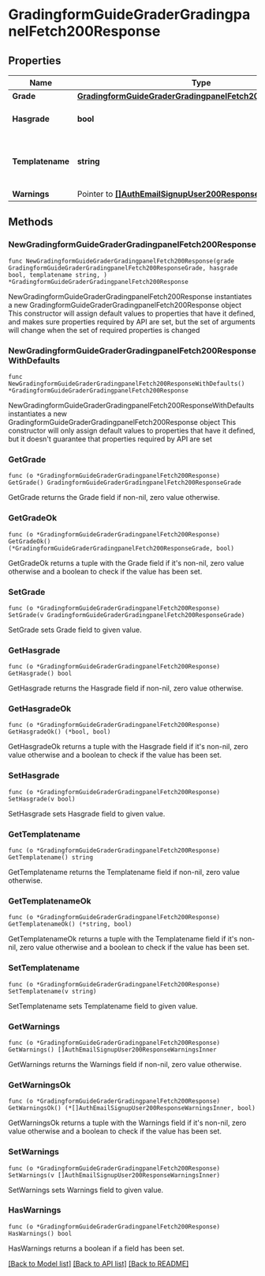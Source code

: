 # GradingformGuideGraderGradingpanelFetch200Response

## Properties

Name | Type | Description | Notes
------------ | ------------- | ------------- | -------------
**Grade** | [**GradingformGuideGraderGradingpanelFetch200ResponseGrade**](GradingformGuideGraderGradingpanelFetch200ResponseGrade.md) |  | 
**Hasgrade** | **bool** | Does the user have a grade? | 
**Templatename** | **string** | The template to use when rendering this data | 
**Warnings** | Pointer to [**[]AuthEmailSignupUser200ResponseWarningsInner**](AuthEmailSignupUser200ResponseWarningsInner.md) |  | [optional] 

## Methods

### NewGradingformGuideGraderGradingpanelFetch200Response

`func NewGradingformGuideGraderGradingpanelFetch200Response(grade GradingformGuideGraderGradingpanelFetch200ResponseGrade, hasgrade bool, templatename string, ) *GradingformGuideGraderGradingpanelFetch200Response`

NewGradingformGuideGraderGradingpanelFetch200Response instantiates a new GradingformGuideGraderGradingpanelFetch200Response object
This constructor will assign default values to properties that have it defined,
and makes sure properties required by API are set, but the set of arguments
will change when the set of required properties is changed

### NewGradingformGuideGraderGradingpanelFetch200ResponseWithDefaults

`func NewGradingformGuideGraderGradingpanelFetch200ResponseWithDefaults() *GradingformGuideGraderGradingpanelFetch200Response`

NewGradingformGuideGraderGradingpanelFetch200ResponseWithDefaults instantiates a new GradingformGuideGraderGradingpanelFetch200Response object
This constructor will only assign default values to properties that have it defined,
but it doesn't guarantee that properties required by API are set

### GetGrade

`func (o *GradingformGuideGraderGradingpanelFetch200Response) GetGrade() GradingformGuideGraderGradingpanelFetch200ResponseGrade`

GetGrade returns the Grade field if non-nil, zero value otherwise.

### GetGradeOk

`func (o *GradingformGuideGraderGradingpanelFetch200Response) GetGradeOk() (*GradingformGuideGraderGradingpanelFetch200ResponseGrade, bool)`

GetGradeOk returns a tuple with the Grade field if it's non-nil, zero value otherwise
and a boolean to check if the value has been set.

### SetGrade

`func (o *GradingformGuideGraderGradingpanelFetch200Response) SetGrade(v GradingformGuideGraderGradingpanelFetch200ResponseGrade)`

SetGrade sets Grade field to given value.


### GetHasgrade

`func (o *GradingformGuideGraderGradingpanelFetch200Response) GetHasgrade() bool`

GetHasgrade returns the Hasgrade field if non-nil, zero value otherwise.

### GetHasgradeOk

`func (o *GradingformGuideGraderGradingpanelFetch200Response) GetHasgradeOk() (*bool, bool)`

GetHasgradeOk returns a tuple with the Hasgrade field if it's non-nil, zero value otherwise
and a boolean to check if the value has been set.

### SetHasgrade

`func (o *GradingformGuideGraderGradingpanelFetch200Response) SetHasgrade(v bool)`

SetHasgrade sets Hasgrade field to given value.


### GetTemplatename

`func (o *GradingformGuideGraderGradingpanelFetch200Response) GetTemplatename() string`

GetTemplatename returns the Templatename field if non-nil, zero value otherwise.

### GetTemplatenameOk

`func (o *GradingformGuideGraderGradingpanelFetch200Response) GetTemplatenameOk() (*string, bool)`

GetTemplatenameOk returns a tuple with the Templatename field if it's non-nil, zero value otherwise
and a boolean to check if the value has been set.

### SetTemplatename

`func (o *GradingformGuideGraderGradingpanelFetch200Response) SetTemplatename(v string)`

SetTemplatename sets Templatename field to given value.


### GetWarnings

`func (o *GradingformGuideGraderGradingpanelFetch200Response) GetWarnings() []AuthEmailSignupUser200ResponseWarningsInner`

GetWarnings returns the Warnings field if non-nil, zero value otherwise.

### GetWarningsOk

`func (o *GradingformGuideGraderGradingpanelFetch200Response) GetWarningsOk() (*[]AuthEmailSignupUser200ResponseWarningsInner, bool)`

GetWarningsOk returns a tuple with the Warnings field if it's non-nil, zero value otherwise
and a boolean to check if the value has been set.

### SetWarnings

`func (o *GradingformGuideGraderGradingpanelFetch200Response) SetWarnings(v []AuthEmailSignupUser200ResponseWarningsInner)`

SetWarnings sets Warnings field to given value.

### HasWarnings

`func (o *GradingformGuideGraderGradingpanelFetch200Response) HasWarnings() bool`

HasWarnings returns a boolean if a field has been set.


[[Back to Model list]](../README.md#documentation-for-models) [[Back to API list]](../README.md#documentation-for-api-endpoints) [[Back to README]](../README.md)


